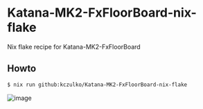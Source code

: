 # Katana-MK2-FxFloorBoard-nix-flake

Nix flake recipe for Katana-MK2-FxFloorBoard

## Howto

```bash
$ nix run github:kczulko/Katana-MK2-FxFloorBoard-nix-flake
```

![image](https://github.com/kczulko/Katana-MK2-FxFloorBoard-nix-flake/assets/19495571/8fde91e4-5747-41cd-adcd-14e30bf5729b)
